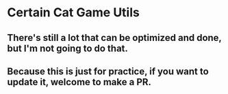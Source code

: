 # Certain Cat Game Utils

## There's still a lot that can be optimized and done, but I'm not going to do that.

## Because this is just for practice, if you want to update it, welcome to make a PR.